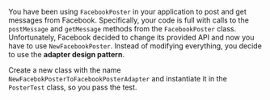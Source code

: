 You have been using `FacebookPoster` in your application to post and get messages from Facebook. 
Specifically, your code is full with calls to the `postMessage` and `getMessage` methods from the `FacebookPoster` class. 
Unfortunately, Facebook decided to change its provided API and now you have to use `NewFacebookPoster`. 
Instead of modifying everything, you decide to use the **adapter design pattern**.

Create a new class with the name `NewFacebokPosterToFacebookPosterAdapter` and instantiate it in the `PosterTest` class, 
so you pass the test.


